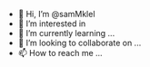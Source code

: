 - 👋 Hi, I’m @samMklel
- 👀 I’m interested in 
- 🌱 I’m currently learning ...
- 💞️ I’m looking to collaborate on ...
- 📫 How to reach me ...

<!---
samMklel/samMklel is a ✨ special ✨ repository because its `README.md` (this file) appears on your GitHub profile.
You can click the Preview link to take a look at your changes.
--->
